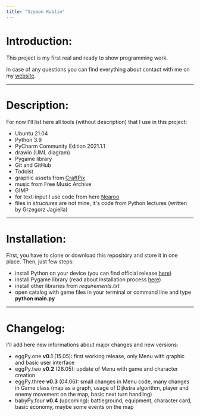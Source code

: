 ```yaml
---
title: "Szymon Kublin"
---
```


# Introduction:
This project is my first real and ready to show programming work.

In case of any questions you can find everything about contact with me on my [website](https://skublin.me).

---

# Description:
For now I'll list here all tools (without description) that I use in this project:

* Ubuntu 21.04
* Python 3.9
* PyCharm Community Edition 2021.1.1
* drawio (UML diagram)
* Pygame library
* Git and GitHub
* Todoist
* graphic assets from [CraftPix](https://craftpix.net/)
* music from Free Music Archive
* GIMP
* for text-input I use code from here [Nearoo](https://github.com/Nearoo/pygame-text-input)
* files in *structures* are not mine, it's code from Python lectures (written by Grzegorz Jagiella)

---

# Installation:
First, you have to clone or download this repository and store it in one place.
Then, just few steps:

* install Python on your device (you can find official release [here](https://www.python.org/downloads/))
* install Pygame library (read about installation process [here](https://www.pygame.org/wiki/GettingStarted))
* install other libraries from *requirements.txt*
* open catalog with game files in your terminal or command line and type **python main.py**

---

# Changelog:
I'll add here new informations about major changes and new versions:

* eggPy.one **v0.1** (15.05): first working release, only Menu with graphic and basic user interface
* eggPy.two **v0.2** (28.05): update of Menu with game and character creation
* eggPy.three **v0.3** (04.06): small changes in Menu code, many changes in Game class (map as a graph, usage of Dijkstra algorithm, player and enemy movement on the map, basic next turn handling)
* babyPy.four **v0.4** (upcoming): battleground, equipment, character card, basic economy, maybe some events on the map
